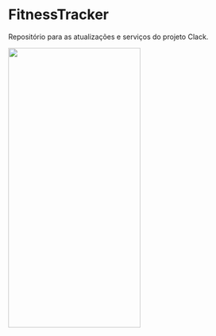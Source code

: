 # FitnessTracker
Repositório para as atualizações e serviços do projeto Clack.

<img width= "266px" height="562px" src = "https://github.com/luararamos/FitnessTracker-start/blob/main/app/src/main/res/gif/fitness_traker.gif">
